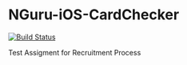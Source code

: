 # NGuru-iOS-CardChecker

[![Build Status](https://travis-ci.com/Drwalcore/NGuru-iOS-CardChecker.svg?token=pwXHY5CJ9wFh2N6qzKq4&branch=master)](https://travis-ci.com/Drwalcore/NGuru-iOS-CardChecker)

Test Assigment for Recruitment Process
